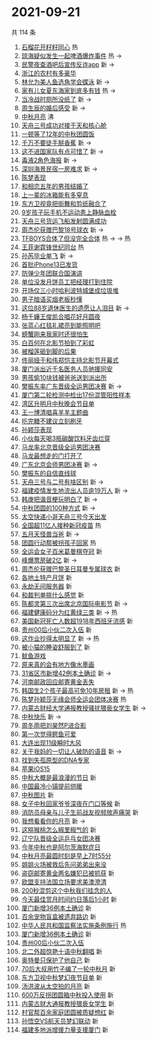 # 2021-09-21

共 114 条

<!-- BEGIN -->
<!-- 最后更新时间 Tue Sep 21 2021 11:19:14 GMT+0800 (China Standard Time) -->

1. [石榴花开籽籽同心](https://s.weibo.com//weibo?q=%23%E7%9F%B3%E6%A6%B4%E8%8A%B1%E5%BC%80%E7%B1%BD%E7%B1%BD%E5%90%8C%E5%BF%83%23&Refer=new_time)
   热
1. [琼海疑似发生一起啤酒爆炸事件](https://s.weibo.com//weibo?q=%23%E7%90%BC%E6%B5%B7%E7%96%91%E4%BC%BC%E5%8F%91%E7%94%9F%E4%B8%80%E8%B5%B7%E5%95%A4%E9%85%92%E7%88%86%E7%82%B8%E4%BA%8B%E4%BB%B6%23&Refer=top)
   热 ->
1. [民警夜查酒吧后宣传反诈app](https://s.weibo.com//weibo?q=%23%E6%B0%91%E8%AD%A6%E5%A4%9C%E6%9F%A5%E9%85%92%E5%90%A7%E5%90%8E%E5%AE%A3%E4%BC%A0%E5%8F%8D%E8%AF%88app%23&Refer=top)
   新 ->
1. [浙江的农村有多豪华](https://s.weibo.com//weibo?q=%23%E6%B5%99%E6%B1%9F%E7%9A%84%E5%86%9C%E6%9D%91%E6%9C%89%E5%A4%9A%E8%B1%AA%E5%8D%8E%23&Refer=top)
1. [林允为美人鱼选角学会蝶泳](https://s.weibo.com//weibo?q=%23%E6%9E%97%E5%85%81%E4%B8%BA%E7%BE%8E%E4%BA%BA%E9%B1%BC%E9%80%89%E8%A7%92%E5%AD%A6%E4%BC%9A%E8%9D%B6%E6%B3%B3%23&Refer=top)
   新 ->
1. [家有儿女夏东海家到底多有钱](https://s.weibo.com//weibo?q=%23%E5%AE%B6%E6%9C%89%E5%84%BF%E5%A5%B3%E5%A4%8F%E4%B8%9C%E6%B5%B7%E5%AE%B6%E5%88%B0%E5%BA%95%E5%A4%9A%E6%9C%89%E9%92%B1%23&Refer=top)
   热 ->
1. [当冷战时厕所没纸了](https://s.weibo.com//weibo?q=%23%E5%BD%93%E5%86%B7%E6%88%98%E6%97%B6%E5%8E%95%E6%89%80%E6%B2%A1%E7%BA%B8%E4%BA%86%23&Refer=top)
   新 ->
1. [周生辰的婚后感受](https://s.weibo.com//weibo?q=%23%E5%91%A8%E7%94%9F%E8%BE%B0%E7%9A%84%E5%A9%9A%E5%90%8E%E6%84%9F%E5%8F%97%23&Refer=top)
   新 ->
1. [中秋月亮](https://s.weibo.com//weibo?q=%E4%B8%AD%E7%A7%8B%E6%9C%88%E4%BA%AE&Refer=top)
   沸
1. [天舟三号成功对接于天和核心舱](https://s.weibo.com//weibo?q=%23%E5%A4%A9%E8%88%9F%E4%B8%89%E5%8F%B7%E6%88%90%E5%8A%9F%E5%AF%B9%E6%8E%A5%E4%BA%8E%E5%A4%A9%E5%92%8C%E6%A0%B8%E5%BF%83%E8%88%B1%23&Refer=top)
1. [一顿等了12年的中秋团圆饭](https://s.weibo.com//weibo?q=%23%E4%B8%80%E9%A1%BF%E7%AD%89%E4%BA%8612%E5%B9%B4%E7%9A%84%E4%B8%AD%E7%A7%8B%E5%9B%A2%E5%9C%86%E9%A5%AD%23&Refer=top)
1. [千万不要徒手掰香蕉](https://s.weibo.com//weibo?q=%23%E5%8D%83%E4%B8%87%E4%B8%8D%E8%A6%81%E5%BE%92%E6%89%8B%E6%8E%B0%E9%A6%99%E8%95%89%23&Refer=top)
   新 ->
1. [这不进国家队有点可惜了](https://s.weibo.com//weibo?q=%23%E8%BF%99%E4%B8%8D%E8%BF%9B%E5%9B%BD%E5%AE%B6%E9%98%9F%E6%9C%89%E7%82%B9%E5%8F%AF%E6%83%9C%E4%BA%86%23&Refer=top)
   新 ->
1. [毒液2角色海报](https://s.weibo.com//weibo?q=%E6%AF%92%E6%B6%B22%E8%A7%92%E8%89%B2%E6%B5%B7%E6%8A%A5&Refer=top)
   新 ->
1. [深圳海景民宿一房难求](https://s.weibo.com//weibo?q=%23%E6%B7%B1%E5%9C%B3%E6%B5%B7%E6%99%AF%E6%B0%91%E5%AE%BF%E4%B8%80%E6%88%BF%E9%9A%BE%E6%B1%82%23&Refer=top)
   新 ->
1. [陈梦表现](https://s.weibo.com//weibo?q=%23%E9%99%88%E6%A2%A6%E8%A1%A8%E7%8E%B0%23&Refer=top)
1. [和相恋五年的男孩结婚了](https://s.weibo.com//weibo?q=%23%E5%92%8C%E7%9B%B8%E6%81%8B%E4%BA%94%E5%B9%B4%E7%9A%84%E7%94%B7%E5%AD%A9%E7%BB%93%E5%A9%9A%E4%BA%86%23&Refer=top)
1. [上一辈的冰箱能有多窒息](https://s.weibo.com//weibo?q=%23%E4%B8%8A%E4%B8%80%E8%BE%88%E7%9A%84%E5%86%B0%E7%AE%B1%E8%83%BD%E6%9C%89%E5%A4%9A%E7%AA%92%E6%81%AF%23&Refer=top)
1. [东方卫视竟把街舞和剪纸融合了](https://s.weibo.com//weibo?q=%23%E4%B8%9C%E6%96%B9%E5%8D%AB%E8%A7%86%E7%AB%9F%E6%8A%8A%E8%A1%97%E8%88%9E%E5%92%8C%E5%89%AA%E7%BA%B8%E8%9E%8D%E5%90%88%E4%BA%86%23&Refer=top)
1. [9岁孩子玩手机不运动患上静脉血栓](https://s.weibo.com//weibo?q=%239%E5%B2%81%E5%AD%A9%E5%AD%90%E7%8E%A9%E6%89%8B%E6%9C%BA%E4%B8%8D%E8%BF%90%E5%8A%A8%E6%82%A3%E4%B8%8A%E9%9D%99%E8%84%89%E8%A1%80%E6%A0%93%23&Refer=top)
1. [天舟三号货运飞船发射圆满成功](https://s.weibo.com//weibo?q=%23%E5%A4%A9%E8%88%9F%E4%B8%89%E5%8F%B7%E8%B4%A7%E8%BF%90%E9%A3%9E%E8%88%B9%E5%8F%91%E5%B0%84%E5%9C%86%E6%BB%A1%E6%88%90%E5%8A%9F%23&Refer=top)
1. [周杰伦获赠巴黎18号球衣](https://s.weibo.com//weibo?q=%23%E5%91%A8%E6%9D%B0%E4%BC%A6%E8%8E%B7%E8%B5%A0%E5%B7%B4%E9%BB%8E18%E5%8F%B7%E7%90%83%E8%A1%A3%23&Refer=top)
   新 ->
1. [TFBOYS合体了但没完全合体](https://s.weibo.com//weibo?q=%23TFBOYS%E5%90%88%E4%BD%93%E4%BA%86%E4%BD%86%E6%B2%A1%E5%AE%8C%E5%85%A8%E5%90%88%E4%BD%93%23&Refer=top)
   热 -> -> 热
1. [王菲谢霆锋世纪同台](https://s.weibo.com//weibo?q=%23%E7%8E%8B%E8%8F%B2%E8%B0%A2%E9%9C%86%E9%94%8B%E4%B8%96%E7%BA%AA%E5%90%8C%E5%8F%B0%23&Refer=top)
   热
1. [孙芮毕业单飞](https://s.weibo.com//weibo?q=%23%E5%AD%99%E8%8A%AE%E6%AF%95%E4%B8%9A%E5%8D%95%E9%A3%9E%23&Refer=top)
   新 ->
1. [首批iPhone13已发货](https://s.weibo.com//weibo?q=%23%E9%A6%96%E6%89%B9iPhone13%E5%B7%B2%E5%8F%91%E8%B4%A7%23&Refer=top)
1. [防弹少年团联合国演讲](https://s.weibo.com//weibo?q=%E9%98%B2%E5%BC%B9%E5%B0%91%E5%B9%B4%E5%9B%A2%E8%81%94%E5%90%88%E5%9B%BD%E6%BC%94%E8%AE%B2&Refer=top)
1. [单位没发月饼员工把经理打到住院](https://s.weibo.com//weibo?q=%23%E5%8D%95%E4%BD%8D%E6%B2%A1%E5%8F%91%E6%9C%88%E9%A5%BC%E5%91%98%E5%B7%A5%E6%8A%8A%E7%BB%8F%E7%90%86%E6%89%93%E5%88%B0%E4%BD%8F%E9%99%A2%23&Refer=top)
1. [开场仅三小时哈利波特城堡成垃圾堆](https://s.weibo.com//weibo?q=%23%E5%BC%80%E5%9C%BA%E4%BB%85%E4%B8%89%E5%B0%8F%E6%97%B6%E5%93%88%E5%88%A9%E6%B3%A2%E7%89%B9%E5%9F%8E%E5%A0%A1%E6%88%90%E5%9E%83%E5%9C%BE%E5%A0%86%23&Refer=top)
1. [男子暗语买烟老板秒懂](https://s.weibo.com//weibo?q=%23%E7%94%B7%E5%AD%90%E6%9A%97%E8%AF%AD%E4%B9%B0%E7%83%9F%E8%80%81%E6%9D%BF%E7%A7%92%E6%87%82%23&Refer=top)
1. [这位88岁退休医生的遗愿让人泪目](https://s.weibo.com//weibo?q=%23%E8%BF%99%E4%BD%8D88%E5%B2%81%E9%80%80%E4%BC%91%E5%8C%BB%E7%94%9F%E7%9A%84%E9%81%97%E6%84%BF%E8%AE%A9%E4%BA%BA%E6%B3%AA%E7%9B%AE%23&Refer=top)
   新 ->
1. [杨千嬅王俊凯合唱花好月圆夜](https://s.weibo.com//weibo?q=%23%E6%9D%A8%E5%8D%83%E5%AC%85%E7%8E%8B%E4%BF%8A%E5%87%AF%E5%90%88%E5%94%B1%E8%8A%B1%E5%A5%BD%E6%9C%88%E5%9C%86%E5%A4%9C%23&Refer=top)
1. [张蓝心红毯礼裙亮到能照明吧](https://s.weibo.com//weibo?q=%23%E5%BC%A0%E8%93%9D%E5%BF%83%E7%BA%A2%E6%AF%AF%E7%A4%BC%E8%A3%99%E4%BA%AE%E5%88%B0%E8%83%BD%E7%85%A7%E6%98%8E%E5%90%A7%23&Refer=top)
1. [螃蟹刚来我家时还很怕生](https://s.weibo.com//weibo?q=%23%E8%9E%83%E8%9F%B9%E5%88%9A%E6%9D%A5%E6%88%91%E5%AE%B6%E6%97%B6%E8%BF%98%E5%BE%88%E6%80%95%E7%94%9F%23&Refer=top)
1. [白百何在北影节拍到了彩虹](https://s.weibo.com//weibo?q=%23%E7%99%BD%E7%99%BE%E4%BD%95%E5%9C%A8%E5%8C%97%E5%BD%B1%E8%8A%82%E6%8B%8D%E5%88%B0%E4%BA%86%E5%BD%A9%E8%99%B9%23&Refer=top)
1. [被榴莲砸到脚的后果](https://s.weibo.com//weibo?q=%23%E8%A2%AB%E6%A6%B4%E8%8E%B2%E7%A0%B8%E5%88%B0%E8%84%9A%E7%9A%84%E5%90%8E%E6%9E%9C%23&Refer=top)
1. [佟丽娅于和伟郑恺主持北影节开幕式](https://s.weibo.com//weibo?q=%23%E4%BD%9F%E4%B8%BD%E5%A8%85%E4%BA%8E%E5%92%8C%E4%BC%9F%E9%83%91%E6%81%BA%E4%B8%BB%E6%8C%81%E5%8C%97%E5%BD%B1%E8%8A%82%E5%BC%80%E5%B9%95%E5%BC%8F%23&Refer=top)
1. [厦门派出近千名医务人员驰援同安](https://s.weibo.com//weibo?q=%23%E5%8E%A6%E9%97%A8%E6%B4%BE%E5%87%BA%E8%BF%91%E5%8D%83%E5%90%8D%E5%8C%BB%E5%8A%A1%E4%BA%BA%E5%91%98%E9%A9%B0%E6%8F%B4%E5%90%8C%E5%AE%89%23&Refer=top)
1. [男孩偷10块钱被爸爸送到派出所](https://s.weibo.com//weibo?q=%23%E7%94%B7%E5%AD%A9%E5%81%B710%E5%9D%97%E9%92%B1%E8%A2%AB%E7%88%B8%E7%88%B8%E9%80%81%E5%88%B0%E6%B4%BE%E5%87%BA%E6%89%80%23&Refer=top)
1. [樊振东率广东晋级全运男团决赛](https://s.weibo.com//weibo?q=%23%E6%A8%8A%E6%8C%AF%E4%B8%9C%E7%8E%87%E5%B9%BF%E4%B8%9C%E6%99%8B%E7%BA%A7%E5%85%A8%E8%BF%90%E7%94%B7%E5%9B%A2%E5%86%B3%E8%B5%9B%23&Refer=top)
   新 ->
1. [厦门第二轮检测中检出17份混管阳性样本](https://s.weibo.com//weibo?q=%23%E5%8E%A6%E9%97%A8%E7%AC%AC%E4%BA%8C%E8%BD%AE%E6%A3%80%E6%B5%8B%E4%B8%AD%E6%A3%80%E5%87%BA17%E4%BB%BD%E6%B7%B7%E7%AE%A1%E9%98%B3%E6%80%A7%E6%A0%B7%E6%9C%AC%23&Refer=top)
1. [湾区升明月中秋晚会节目单](https://s.weibo.com//weibo?q=%23%E6%B9%BE%E5%8C%BA%E5%8D%87%E6%98%8E%E6%9C%88%E4%B8%AD%E7%A7%8B%E6%99%9A%E4%BC%9A%E8%8A%82%E7%9B%AE%E5%8D%95%23&Refer=top)
1. [王一博清唱喜羊羊主题曲](https://s.weibo.com//weibo?q=%23%E7%8E%8B%E4%B8%80%E5%8D%9A%E6%B8%85%E5%94%B1%E5%96%9C%E7%BE%8A%E7%BE%8A%E4%B8%BB%E9%A2%98%E6%9B%B2%23&Refer=top)
1. [吃完糖不建议立刻刷牙](https://s.weibo.com//weibo?q=%23%E5%90%83%E5%AE%8C%E7%B3%96%E4%B8%8D%E5%BB%BA%E8%AE%AE%E7%AB%8B%E5%88%BB%E5%88%B7%E7%89%99%23&Refer=top)
1. [孙颖莎表现](https://s.weibo.com//weibo?q=%23%E5%AD%99%E9%A2%96%E8%8E%8E%E8%A1%A8%E7%8E%B0%23&Refer=top)
1. [小伙每天喝3瓶碳酸饮料牙齿烂穿](https://s.weibo.com//weibo?q=%23%E5%B0%8F%E4%BC%99%E6%AF%8F%E5%A4%A9%E5%96%9D3%E7%93%B6%E7%A2%B3%E9%85%B8%E9%A5%AE%E6%96%99%E7%89%99%E9%BD%BF%E7%83%82%E7%A9%BF%23&Refer=top)
1. [马龙率北京晋级全运男团决赛](https://s.weibo.com//weibo?q=%23%E9%A9%AC%E9%BE%99%E7%8E%87%E5%8C%97%E4%BA%AC%E6%99%8B%E7%BA%A7%E5%85%A8%E8%BF%90%E7%94%B7%E5%9B%A2%E5%86%B3%E8%B5%9B%23&Refer=top)
1. [马龙最想走的门打开了](https://s.weibo.com//weibo?q=%23%E9%A9%AC%E9%BE%99%E6%9C%80%E6%83%B3%E8%B5%B0%E7%9A%84%E9%97%A8%E6%89%93%E5%BC%80%E4%BA%86%23&Refer=top)
1. [广东北京会师男团决赛](https://s.weibo.com//weibo?q=%23%E5%B9%BF%E4%B8%9C%E5%8C%97%E4%BA%AC%E4%BC%9A%E5%B8%88%E7%94%B7%E5%9B%A2%E5%86%B3%E8%B5%9B%23&Refer=top)
   新 ->
1. [樊振东的自信直线球](https://s.weibo.com//weibo?q=%23%E6%A8%8A%E6%8C%AF%E4%B8%9C%E7%9A%84%E8%87%AA%E4%BF%A1%E7%9B%B4%E7%BA%BF%E7%90%83%23&Refer=top)
1. [天舟三号与二号有啥区别](https://s.weibo.com//weibo?q=%23%E5%A4%A9%E8%88%9F%E4%B8%89%E5%8F%B7%E4%B8%8E%E4%BA%8C%E5%8F%B7%E6%9C%89%E5%95%A5%E5%8C%BA%E5%88%AB%23&Refer=top)
   新 ->
1. [福建疫情发生地流出人员逾19万人](https://s.weibo.com//weibo?q=%23%E7%A6%8F%E5%BB%BA%E7%96%AB%E6%83%85%E5%8F%91%E7%94%9F%E5%9C%B0%E6%B5%81%E5%87%BA%E4%BA%BA%E5%91%98%E9%80%BE19%E4%B8%87%E4%BA%BA%23&Refer=top)
   新 ->
1. [韩庚把谐音梗玩明白了](https://s.weibo.com//weibo?q=%23%E9%9F%A9%E5%BA%9A%E6%8A%8A%E8%B0%90%E9%9F%B3%E6%A2%97%E7%8E%A9%E6%98%8E%E7%99%BD%E4%BA%86%23&Refer=top)
   新 ->
1. [中秋团圆的100种方式](https://s.weibo.com//weibo?q=%23%E4%B8%AD%E7%A7%8B%E5%9B%A2%E5%9C%86%E7%9A%84100%E7%A7%8D%E6%96%B9%E5%BC%8F%23&Refer=top)
   新 ->
1. [太空快递小哥天舟三号今天出发](https://s.weibo.com//weibo?q=%23%E5%A4%AA%E7%A9%BA%E5%BF%AB%E9%80%92%E5%B0%8F%E5%93%A5%E5%A4%A9%E8%88%9F%E4%B8%89%E5%8F%B7%E4%BB%8A%E5%A4%A9%E5%87%BA%E5%8F%91%23&Refer=top)
1. [全国超11亿人接种新冠疫苗](https://s.weibo.com//weibo?q=%23%E5%85%A8%E5%9B%BD%E8%B6%8511%E4%BA%BF%E4%BA%BA%E6%8E%A5%E7%A7%8D%E6%96%B0%E5%86%A0%E7%96%AB%E8%8B%97%23&Refer=new_time)
   热
1. [五月天怪兽当爸](https://s.weibo.com//weibo?q=%23%E4%BA%94%E6%9C%88%E5%A4%A9%E6%80%AA%E5%85%BD%E5%BD%93%E7%88%B8%23&Refer=top)
   新 ->
1. [团圆行动帮被拐孩子回家](https://s.weibo.com//weibo?q=%23%E5%9B%A2%E5%9C%86%E8%A1%8C%E5%8A%A8%E5%B8%AE%E8%A2%AB%E6%8B%90%E5%AD%A9%E5%AD%90%E5%9B%9E%E5%AE%B6%23&Refer=new_time)
   热
1. [全运会女子百米葛曼棋夺冠](https://s.weibo.com//weibo?q=%23%E5%85%A8%E8%BF%90%E4%BC%9A%E5%A5%B3%E5%AD%90%E7%99%BE%E7%B1%B3%E8%91%9B%E6%9B%BC%E6%A3%8B%E5%A4%BA%E5%86%A0%23&Refer=top)
   新
1. [峰爆票房破2亿](https://s.weibo.com//weibo?q=%E5%B3%B0%E7%88%86%E7%A5%A8%E6%88%BF%E7%A0%B42%E4%BA%BF&Refer=top)
   新 ->
1. [周杰伦获赠巴黎圣日耳曼专属球衣](https://s.weibo.com//weibo?q=%23%E5%91%A8%E6%9D%B0%E4%BC%A6%E8%8E%B7%E8%B5%A0%E5%B7%B4%E9%BB%8E%E5%9C%A3%E6%97%A5%E8%80%B3%E6%9B%BC%E4%B8%93%E5%B1%9E%E7%90%83%E8%A1%A3%23&Refer=top)
   新
1. [各地土特产月饼](https://s.weibo.com//weibo?q=%23%E5%90%84%E5%9C%B0%E5%9C%9F%E7%89%B9%E4%BA%A7%E6%9C%88%E9%A5%BC%23&Refer=top)
   新
1. [永劫无间服务器](https://s.weibo.com//weibo?q=%E6%B0%B8%E5%8A%AB%E6%97%A0%E9%97%B4%E6%9C%8D%E5%8A%A1%E5%99%A8&Refer=top)
   新
1. [和裁判单挑什么感觉](https://s.weibo.com//weibo?q=%23%E5%92%8C%E8%A3%81%E5%88%A4%E5%8D%95%E6%8C%91%E4%BB%80%E4%B9%88%E6%84%9F%E8%A7%89%23&Refer=top)
   新
1. [陈都灵第三次出席北京国际电影节](https://s.weibo.com//weibo?q=%23%E9%99%88%E9%83%BD%E7%81%B5%E7%AC%AC%E4%B8%89%E6%AC%A1%E5%87%BA%E5%B8%AD%E5%8C%97%E4%BA%AC%E5%9B%BD%E9%99%85%E7%94%B5%E5%BD%B1%E8%8A%82%23&Refer=top)
   新 ->
1. [福建健康码分为红黄绿三类](https://s.weibo.com//weibo?q=%23%E7%A6%8F%E5%BB%BA%E5%81%A5%E5%BA%B7%E7%A0%81%E5%88%86%E4%B8%BA%E7%BA%A2%E9%BB%84%E7%BB%BF%E4%B8%89%E7%B1%BB%23&Refer=top)
   新 -> 热
1. [美国新冠死亡人数超1918年西班牙流感](https://s.weibo.com//weibo?q=%23%E7%BE%8E%E5%9B%BD%E6%96%B0%E5%86%A0%E6%AD%BB%E4%BA%A1%E4%BA%BA%E6%95%B0%E8%B6%851918%E5%B9%B4%E8%A5%BF%E7%8F%AD%E7%89%99%E6%B5%81%E6%84%9F%23&Refer=top)
   新
1. [贵州00后小伙二次入伍](https://s.weibo.com//weibo?q=%E8%B4%B5%E5%B7%9E00%E5%90%8E%E5%B0%8F%E4%BC%99%E4%BA%8C%E6%AC%A1%E5%85%A5%E4%BC%8D&Refer=top)
   新
1. [这作业抄得太明显了](https://s.weibo.com//weibo?q=%23%E8%BF%99%E4%BD%9C%E4%B8%9A%E6%8A%84%E5%BE%97%E5%A4%AA%E6%98%8E%E6%98%BE%E4%BA%86%23&Refer=top)
   新 -> 热
1. [被小猫的睡姿舒服到了](https://s.weibo.com//weibo?q=%23%E8%A2%AB%E5%B0%8F%E7%8C%AB%E7%9A%84%E7%9D%A1%E5%A7%BF%E8%88%92%E6%9C%8D%E5%88%B0%E4%BA%86%23&Refer=top)
   新
1. [鱿鱼游戏](https://s.weibo.com//weibo?q=%23%E9%B1%BF%E9%B1%BC%E6%B8%B8%E6%88%8F%23&Refer=top)
1. [原来真的会有地方像水墨画](https://s.weibo.com//weibo?q=%23%E5%8E%9F%E6%9D%A5%E7%9C%9F%E7%9A%84%E4%BC%9A%E6%9C%89%E5%9C%B0%E6%96%B9%E5%83%8F%E6%B0%B4%E5%A2%A8%E7%94%BB%23&Refer=top)
1. [31省区市新增42例本土确诊](https://s.weibo.com//weibo?q=%2331%E7%9C%81%E5%8C%BA%E5%B8%82%E6%96%B0%E5%A2%9E42%E4%BE%8B%E6%9C%AC%E5%9C%9F%E7%A1%AE%E8%AF%8A%23&Refer=top)
   新 ->
1. [河南邮政回应邮寄黄金丢失](https://s.weibo.com//weibo?q=%23%E6%B2%B3%E5%8D%97%E9%82%AE%E6%94%BF%E5%9B%9E%E5%BA%94%E9%82%AE%E5%AF%84%E9%BB%84%E9%87%91%E4%B8%A2%E5%A4%B1%23&Refer=top)
1. [韩国生2个孩子最高可免10年房租](https://s.weibo.com//weibo?q=%23%E9%9F%A9%E5%9B%BD%E7%94%9F2%E4%B8%AA%E5%AD%A9%E5%AD%90%E6%9C%80%E9%AB%98%E5%8F%AF%E5%85%8D10%E5%B9%B4%E6%88%BF%E7%A7%9F%23&Refer=top)
   新 -> 热
1. [陈梦孙颖莎无缘会师全运会团体决赛](https://s.weibo.com//weibo?q=%23%E9%99%88%E6%A2%A6%E5%AD%99%E9%A2%96%E8%8E%8E%E6%97%A0%E7%BC%98%E4%BC%9A%E5%B8%88%E5%85%A8%E8%BF%90%E4%BC%9A%E5%9B%A2%E4%BD%93%E5%86%B3%E8%B5%9B%23&Refer=top)
   热
1. [内蒙古财经大学通报教授骚扰猥亵女学生](https://s.weibo.com//weibo?q=%23%E5%86%85%E8%92%99%E5%8F%A4%E8%B4%A2%E7%BB%8F%E5%A4%A7%E5%AD%A6%E9%80%9A%E6%8A%A5%E6%95%99%E6%8E%88%E9%AA%9A%E6%89%B0%E7%8C%A5%E4%BA%B5%E5%A5%B3%E5%AD%A6%E7%94%9F%23&Refer=top)
   新 ->
1. [中秋快乐](https://s.weibo.com//weibo?q=%23%E4%B8%AD%E7%A7%8B%E5%BF%AB%E4%B9%90%23&Refer=top)
   新 ->
1. [周冬雨把刘昊然P进合影](https://s.weibo.com//weibo?q=%23%E5%91%A8%E5%86%AC%E9%9B%A8%E6%8A%8A%E5%88%98%E6%98%8A%E7%84%B6P%E8%BF%9B%E5%90%88%E5%BD%B1%23&Refer=top)
1. [第一次觉得鳄鱼可爱](https://s.weibo.com//weibo?q=%23%E7%AC%AC%E4%B8%80%E6%AC%A1%E8%A7%89%E5%BE%97%E9%B3%84%E9%B1%BC%E5%8F%AF%E7%88%B1%23&Refer=top)
1. [大连出现11级瞬时大风](https://s.weibo.com//weibo?q=%23%E5%A4%A7%E8%BF%9E%E5%87%BA%E7%8E%B011%E7%BA%A7%E7%9E%AC%E6%97%B6%E5%A4%A7%E9%A3%8E%23&Refer=top)
1. [关于我妈的一切让人破防的语音](https://s.weibo.com//weibo?q=%23%E5%85%B3%E4%BA%8E%E6%88%91%E5%A6%88%E7%9A%84%E4%B8%80%E5%88%87%E8%AE%A9%E4%BA%BA%E7%A0%B4%E9%98%B2%E7%9A%84%E8%AF%AD%E9%9F%B3%23&Refer=top)
   新 ->
1. [找到失孤原型的DNA专家](https://s.weibo.com//weibo?q=%23%E6%89%BE%E5%88%B0%E5%A4%B1%E5%AD%A4%E5%8E%9F%E5%9E%8B%E7%9A%84DNA%E4%B8%93%E5%AE%B6%23&Refer=top)
1. [苹果iOS15](https://s.weibo.com//weibo?q=%23%E8%8B%B9%E6%9E%9CiOS15%23&Refer=top)
1. [中秋大概是最浪漫的节日](https://s.weibo.com//weibo?q=%23%E4%B8%AD%E7%A7%8B%E5%A4%A7%E6%A6%82%E6%98%AF%E6%9C%80%E6%B5%AA%E6%BC%AB%E7%9A%84%E8%8A%82%E6%97%A5%23&Refer=top)
   新
1. [中国最冷小镇提前供暖](https://s.weibo.com//weibo?q=%23%E4%B8%AD%E5%9B%BD%E6%9C%80%E5%86%B7%E5%B0%8F%E9%95%87%E6%8F%90%E5%89%8D%E4%BE%9B%E6%9A%96%23&Refer=top)
1. [中秋图片](https://s.weibo.com//weibo?q=%E4%B8%AD%E7%A7%8B%E5%9B%BE%E7%89%87&Refer=top)
   新
1. [女子中秋回家爷爷深夜在门口等候](https://s.weibo.com//weibo?q=%23%E5%A5%B3%E5%AD%90%E4%B8%AD%E7%A7%8B%E5%9B%9E%E5%AE%B6%E7%88%B7%E7%88%B7%E6%B7%B1%E5%A4%9C%E5%9C%A8%E9%97%A8%E5%8F%A3%E7%AD%89%E5%80%99%23&Refer=top)
   新
1. [消防员母亲与儿子生前战友视频放声痛哭](https://s.weibo.com//weibo?q=%23%E6%B6%88%E9%98%B2%E5%91%98%E6%AF%8D%E4%BA%B2%E4%B8%8E%E5%84%BF%E5%AD%90%E7%94%9F%E5%89%8D%E6%88%98%E5%8F%8B%E8%A7%86%E9%A2%91%E6%94%BE%E5%A3%B0%E7%97%9B%E5%93%AD%23&Refer=top)
   新
1. [我想看看你的月亮](https://s.weibo.com//weibo?q=%23%E6%88%91%E6%83%B3%E7%9C%8B%E7%9C%8B%E4%BD%A0%E7%9A%84%E6%9C%88%E4%BA%AE%23&Refer=top)
   新 ->
1. [这猕猴桃怎么椒里椒气的](https://s.weibo.com//weibo?q=%23%E8%BF%99%E7%8C%95%E7%8C%B4%E6%A1%83%E6%80%8E%E4%B9%88%E6%A4%92%E9%87%8C%E6%A4%92%E6%B0%94%E7%9A%84%23&Refer=top)
   新
1. [辽宁队晋级全运乒乓女团决赛](https://s.weibo.com//weibo?q=%23%E8%BE%BD%E5%AE%81%E9%98%9F%E6%99%8B%E7%BA%A7%E5%85%A8%E8%BF%90%E4%B9%92%E4%B9%93%E5%A5%B3%E5%9B%A2%E5%86%B3%E8%B5%9B%23&Refer=top)
1. [今年中秋也是阿尔茨海默症日](https://s.weibo.com//weibo?q=%23%E4%BB%8A%E5%B9%B4%E4%B8%AD%E7%A7%8B%E4%B9%9F%E6%98%AF%E9%98%BF%E5%B0%94%E8%8C%A8%E6%B5%B7%E9%BB%98%E7%97%87%E6%97%A5%23&Refer=top)
1. [中秋月亮最圆时刻是早上7时55分](https://s.weibo.com//weibo?q=%23%E4%B8%AD%E7%A7%8B%E6%9C%88%E4%BA%AE%E6%9C%80%E5%9C%86%E6%97%B6%E5%88%BB%E6%98%AF%E6%97%A9%E4%B8%8A7%E6%97%B655%E5%88%86%23&Refer=top)
1. [姐姐火场被救后先问弟弟出来没](https://s.weibo.com//weibo?q=%23%E5%A7%90%E5%A7%90%E7%81%AB%E5%9C%BA%E8%A2%AB%E6%95%91%E5%90%8E%E5%85%88%E9%97%AE%E5%BC%9F%E5%BC%9F%E5%87%BA%E6%9D%A5%E6%B2%A1%23&Refer=top)
1. [盗窃邮寄黄金两名嫌犯已被抓获](https://s.weibo.com//weibo?q=%23%E7%9B%97%E7%AA%83%E9%82%AE%E5%AF%84%E9%BB%84%E9%87%91%E4%B8%A4%E5%90%8D%E5%AB%8C%E7%8A%AF%E5%B7%B2%E8%A2%AB%E6%8A%93%E8%8E%B7%23&Refer=top)
   新
1. [欧盟支持法国立场要求美澳澄清](https://s.weibo.com//weibo?q=%23%E6%AC%A7%E7%9B%9F%E6%94%AF%E6%8C%81%E6%B3%95%E5%9B%BD%E7%AB%8B%E5%9C%BA%E8%A6%81%E6%B1%82%E7%BE%8E%E6%BE%B3%E6%BE%84%E6%B8%85%23&Refer=top)
1. [200秒混剪这个中秋我们挂念的人](https://s.weibo.com//weibo?q=%23200%E7%A7%92%E6%B7%B7%E5%89%AA%E8%BF%99%E4%B8%AA%E4%B8%AD%E7%A7%8B%E6%88%91%E4%BB%AC%E6%8C%82%E5%BF%B5%E7%9A%84%E4%BA%BA%23&Refer=top)
1. [今天最佳赏月时间约日落后1小时](https://s.weibo.com//weibo?q=%23%E4%BB%8A%E5%A4%A9%E6%9C%80%E4%BD%B3%E8%B5%8F%E6%9C%88%E6%97%B6%E9%97%B4%E7%BA%A6%E6%97%A5%E8%90%BD%E5%90%8E1%E5%B0%8F%E6%97%B6%23&Refer=top)
   新
1. [厦门新增36例本土确诊](https://s.weibo.com//weibo?q=%E5%8E%A6%E9%97%A8%E6%96%B0%E5%A2%9E36%E4%BE%8B%E6%9C%AC%E5%9C%9F%E7%A1%AE%E8%AF%8A&Refer=top)
   新
1. [百余宠物盲盒被遗弃路边](https://s.weibo.com//weibo?q=%23%E7%99%BE%E4%BD%99%E5%AE%A0%E7%89%A9%E7%9B%B2%E7%9B%92%E8%A2%AB%E9%81%97%E5%BC%83%E8%B7%AF%E8%BE%B9%23&Refer=top)
   新
1. [中华人民共和国监察法实施条例施行](https://s.weibo.com//weibo?q=%23%E4%B8%AD%E5%8D%8E%E4%BA%BA%E6%B0%91%E5%85%B1%E5%92%8C%E5%9B%BD%E7%9B%91%E5%AF%9F%E6%B3%95%E5%AE%9E%E6%96%BD%E6%9D%A1%E4%BE%8B%E6%96%BD%E8%A1%8C%23&Refer=new_time)
   热
1. [厦门新增36例本土确诊](https://s.weibo.com//weibo?q=%23%E5%8E%A6%E9%97%A8%E6%96%B0%E5%A2%9E36%E4%BE%8B%E6%9C%AC%E5%9C%9F%E7%A1%AE%E8%AF%8A%23&Refer=top)
   新
1. [贵州00后小伙二次入伍](https://s.weibo.com//weibo?q=%23%E8%B4%B5%E5%B7%9E00%E5%90%8E%E5%B0%8F%E4%BC%99%E4%BA%8C%E6%AC%A1%E5%85%A5%E4%BC%8D%23&Refer=top)
1. [北二外超惊艳十语中秋翻唱](https://s.weibo.com//weibo?q=%23%E5%8C%97%E4%BA%8C%E5%A4%96%E8%B6%85%E6%83%8A%E8%89%B3%E5%8D%81%E8%AF%AD%E4%B8%AD%E7%A7%8B%E7%BF%BB%E5%94%B1%23&Refer=top)
   新
1. [奥特曼只保护了他自己](https://s.weibo.com//weibo?q=%23%E5%A5%A5%E7%89%B9%E6%9B%BC%E5%8F%AA%E4%BF%9D%E6%8A%A4%E4%BA%86%E4%BB%96%E8%87%AA%E5%B7%B1%23&Refer=top)
   新
1. [70后大叔用竹子编了一轮中秋月](https://s.weibo.com//weibo?q=%2370%E5%90%8E%E5%A4%A7%E5%8F%94%E7%94%A8%E7%AB%B9%E5%AD%90%E7%BC%96%E4%BA%86%E4%B8%80%E8%BD%AE%E4%B8%AD%E7%A7%8B%E6%9C%88%23&Refer=top)
   新
1. [东方卫视中秋梦幻夜节目单](https://s.weibo.com//weibo?q=%23%E4%B8%9C%E6%96%B9%E5%8D%AB%E8%A7%86%E4%B8%AD%E7%A7%8B%E6%A2%A6%E5%B9%BB%E5%A4%9C%E8%8A%82%E7%9B%AE%E5%8D%95%23&Refer=top)
   新
1. [汤洪波从太空拍的月亮](https://s.weibo.com//weibo?q=%23%E6%B1%A4%E6%B4%AA%E6%B3%A2%E4%BB%8E%E5%A4%AA%E7%A9%BA%E6%8B%8D%E7%9A%84%E6%9C%88%E4%BA%AE%23&Refer=top)
   新
1. [600万反拐团圆箱中秋投入使用](https://s.weibo.com//weibo?q=%23600%E4%B8%87%E5%8F%8D%E6%8B%90%E5%9B%A2%E5%9C%86%E7%AE%B1%E4%B8%AD%E7%A7%8B%E6%8A%95%E5%85%A5%E4%BD%BF%E7%94%A8%23&Refer=top)
   新
1. [内蒙古财大通报教授猥亵女学生](https://s.weibo.com//weibo?q=%23%E5%86%85%E8%92%99%E5%8F%A4%E8%B4%A2%E5%A4%A7%E9%80%9A%E6%8A%A5%E6%95%99%E6%8E%88%E7%8C%A5%E4%BA%B5%E5%A5%B3%E5%AD%A6%E7%94%9F%23&Refer=top)
   新
1. [村官帮百余家庭团圆被质疑想红](https://s.weibo.com//weibo?q=%E6%9D%91%E5%AE%98%E5%B8%AE%E7%99%BE%E4%BD%99%E5%AE%B6%E5%BA%AD%E5%9B%A2%E5%9C%86%E8%A2%AB%E8%B4%A8%E7%96%91%E6%83%B3%E7%BA%A2&Refer=top)
   新
1. [孙悟空VS航天员梦幻联动](https://s.weibo.com//weibo?q=%23%E5%AD%99%E6%82%9F%E7%A9%BAVS%E8%88%AA%E5%A4%A9%E5%91%98%E6%A2%A6%E5%B9%BB%E8%81%94%E5%8A%A8%23&Refer=top)
   新
1. [福建多地派增援力量支援厦门](https://s.weibo.com//weibo?q=%23%E7%A6%8F%E5%BB%BA%E5%A4%9A%E5%9C%B0%E6%B4%BE%E5%A2%9E%E6%8F%B4%E5%8A%9B%E9%87%8F%E6%94%AF%E6%8F%B4%E5%8E%A6%E9%97%A8%23&Refer=top)
   新

<!-- END -->
